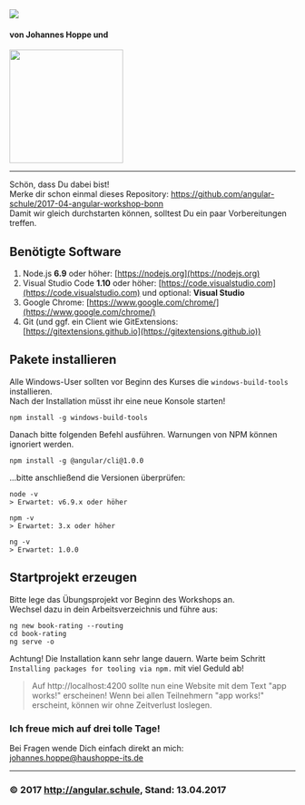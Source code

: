 <img src="http://assets.angular.schule/logo-angular-power-workshop.png">

#### von Johannes Hoppe und  
<img src="http://assets.angular.schule/developer_media_logo.jpg" width="200">

<hr>

Schön, dass Du dabei bist!  
Merke dir schon einmal dieses Repository: https://github.com/angular-schule/2017-04-angular-workshop-bonn  
Damit wir gleich durchstarten können, solltest Du ein paar Vorbereitungen treffen.


## Benötigte Software

1. Node.js **6.9** oder höher: [https://nodejs.org](https://nodejs.org)
2. Visual Studio Code **1.10** oder höher: [https://code.visualstudio.com](https://code.visualstudio.com) und optional: __Visual Studio__
3. Google Chrome: [https://www.google.com/chrome/](https://www.google.com/chrome/)
4. Git (und ggf. ein Client wie GitExtensions: [https://gitextensions.github.io](https://gitextensions.github.io))


## Pakete installieren

Alle Windows-User sollten vor Beginn des Kurses die `windows-build-tools` installieren.  
Nach der Installation müsst ihr eine neue Konsole starten!

```
npm install -g windows-build-tools
```

Danach bitte folgenden Befehl ausführen. Warnungen von NPM können ignoriert werden. 

```
npm install -g @angular/cli@1.0.0
```

...bitte anschließend die Versionen überprüfen:

```
node -v
> Erwartet: v6.9.x oder höher

npm -v
> Erwartet: 3.x oder höher

ng -v
> Erwartet: 1.0.0

```

## Startprojekt erzeugen

Bitte lege das Übungsprojekt vor Beginn des Workshops an.  
Wechsel dazu in dein Arbeitsverzeichnis und führe aus:  

```
ng new book-rating --routing
cd book-rating
ng serve -o
```

Achtung! Die Installation kann sehr lange dauern.
Warte beim Schritt `Installing packages for tooling via npm.` mit viel Geduld ab!


> Auf http://localhost:4200 sollte nun eine Website mit dem Text "app works!" erscheinen!
Wenn bei allen Teilnehmern "app works!" erscheint, können wir ohne Zeitverlust loslegen.


### Ich freue mich auf drei tolle Tage! 

Bei Fragen wende Dich einfach direkt an mich:  
johannes.hoppe@haushoppe-its.de

<hr>

### &copy; 2017 http://angular.schule, Stand: 13.04.2017
